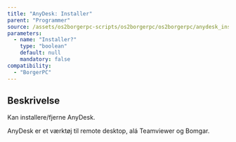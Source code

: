 ```yaml
---
title: "AnyDesk: Installer"
parent: "Programmer"
source: /assets/os2borgerpc-scripts/os2borgerpc/os2borgerpc/anydesk_install.sh
parameters:
  - name: "Installer?"
    type: "boolean"
    default: null
    mandatory: false
compatibility:
  - "BorgerPC"
---
```


## Beskrivelse
Kan installere/fjerne AnyDesk.

AnyDesk er et værktøj til remote desktop, alá Teamviewer og Bomgar.